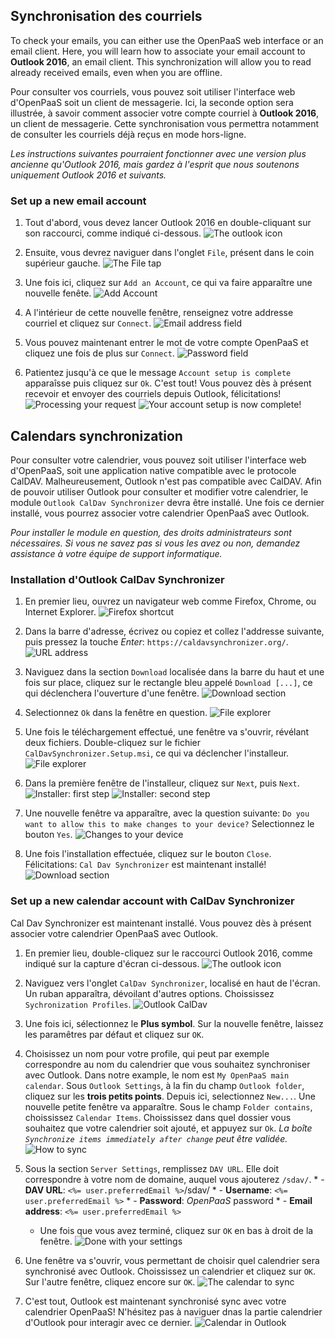 Synchronisation des courriels
----------------

To check your emails, you can either use the OpenPaaS web interface or an email client. Here, you will learn how to associate your email account to **Outlook 2016**, an email client. This synchronization will allow you to read already received emails, even when you are offline.

Pour consulter vos courriels, vous pouvez soit utiliser l'interface web d'OpenPaaS soit un client de messagerie. Ici, la seconde option sera illustrée, à savoir comment associer votre compte courriel à **Outlook 2016**, un client de messagerie. Cette synchronisation vous permettra notamment de consulter les courriels déjà reçus en mode hors-ligne.

*Les instructions suivantes pourraient fonctionner avec une version plus ancienne qu'Outlook 2016, mais gardez à l'esprit que nous soutenons uniquement Outlook 2016 et suivants.*

### Set up a new email account

1. Tout d'abord, vous devez lancer Outlook 2016 en double-cliquant sur son raccourci, comme indiqué ci-dessous.
![The outlook icon](/sync/images/en/windows_home_outlook.png)

2. Ensuite, vous devrez naviguer dans l'onglet `File`, présent dans le coin supérieur gauche.
![The *File* tap](/sync/images/en/windows_setup_outlook_account_0.png)

3. Une fois ici, cliquez sur `Add an Account`, ce qui va faire apparaître une nouvelle fenête.
![Add Account](/sync/images/en/windows_setup_outlook_account_1.png)

4. A l'intérieur de cette nouvelle fenêtre, renseignez votre addresse courriel et cliquez sur `Connect`.
![Email address field](/sync/images/en/windows_setup_outlook_account_2.png)

5. Vous pouvez maintenant entrer le mot de votre compte OpenPaaS et cliquez une fois de plus sur `Connect`.
![Password field](/sync/images/en/windows_setup_outlook_account_3.png)

6. Patientez jusqu'à ce que le message `Account setup is complete` apparaîsse puis cliquez sur `Ok`. C'est tout! Vous pouvez dès à présent recevoir et envoyer des courriels depuis Outlook, félicitations!
![Processing your request](/sync/images/en/windows_setup_outlook_account_4.png)
![Your account setup is now complete!](/sync/images/en/windows_setup_outlook_account_5.png)

Calendars synchronization
----------------

Pour consulter votre calendrier, vous pouvez soit utiliser l'interface web d'OpenPaaS, soit une application native compatible avec le protocole CalDAV. Malheureusement, Outlook n'est pas compatible avec CalDAV. Afin de pouvoir utiliser Outlook pour consulter et modifier votre calendrier, le module `Outlook CalDav Synchronizer` devra être installé. Une fois ce dernier installé, vous pourrez associer votre calendrier OpenPaaS avec Outlook.

*Pour installer le module en question, des droits administrateurs sont nécessaires. Si vous ne savez pas si vous les avez ou non, demandez assistance à votre équipe de support informatique.*

### Installation d'Outlook CalDav Synchronizer

1. En premier lieu, ouvrez un navigateur web comme Firefox, Chrome, ou Internet Explorer.
![Firefox shortcut](/sync/images/en/windows_firefox_shortcut.png)

2. Dans la barre d'adresse, écrivez ou copiez et collez l'addresse suivante, puis pressez la touche *Enter*: `https://caldavsynchronizer.org/`.
![URL address](/sync/images/en/windows_install_caldavsynchronizer_2.png)

3. Naviguez dans la section `Download` localisée dans la barre du haut et une fois sur place, cliquez sur le rectangle bleu appelé `Download [...]`, ce qui déclenchera l'ouverture d'une fenêtre.
![Download section](/sync/images/en/windows_install_caldavsynchronizer_3.png)

4. Selectionnez `Ok` dans la fenêtre en question.
![File explorer](/sync/images/en/windows_install_caldavsynchronizer_4.png)

5. Une fois le téléchargement effectué, une fenêtre va s'ouvrir, révélant deux fichiers. Double-cliquez sur le fichier `CalDavSynchronizer.Setup.msi`, ce qui va déclencher l'installeur.
![File explorer](/sync/images/en/windows_install_caldavsynchronizer_5.png)

5. Dans la première fenêtre de l'installeur, cliquez sur `Next`, puis `Next`.
![Installer: first step](/sync/images/en/windows_install_caldavsynchronizer_6.png)
![Installer: second step](/sync/images/en/windows_install_caldavsynchronizer_7.png)

7. Une nouvelle fenêtre va apparaître, avec la question suivante: `Do you want to allow this to make changes to your device?` Selectionnez le bouton `Yes`.
![Changes to your device](/sync/images/en/windows_install_caldavsynchronizer_8.png)

8. Une fois l'installation effectuée, cliquez sur le bouton `Close`. Félicitations: `Cal Dav Synchronizer` est maintenant installé!
![Download section](/sync/images/en/windows_install_caldavsynchronizer_9.png)

### Set up a new calendar account with CalDav Synchronizer

Cal Dav Synchronizer est maintenant installé. Vous pouvez dès à présent associer votre calendrier OpenPaaS avec Outlook.

1. En premier lieu, double-cliquez sur le raccourci Outlook 2016, comme indiqué sur la capture d'écran ci-dessous.
![The outlook icon](/sync/images/en/windows_home_outlook.png)

2. Naviguez vers l'onglet `CalDav Synchronizer`, localisé en haut de l'écran. Un ruban apparaîtra, dévoilant d'autres options. Choississez `Sychronization Profiles`.
![Outlook CalDav](/sync/images/en/windows_setup_caldavsynchronizer_1.png)

3. Une fois ici, sélectionnez le **Plus symbol**. Sur la nouvelle fenêtre, laissez les paramêtres par défaut et cliquez sur `OK`.

4. Choisissez un nom pour votre profile, qui peut par exemple correspondre au nom du calendrier que vous souhaitez synchroniser avec Outlook. Dans notre example, le nom est `My OpenPaaS main calendar`. Sous `Outlook Settings`, à la fin du champ `Outlook folder`, cliquez sur les **trois petits points**. Depuis ici, selectionnez `New...`. Une nouvelle petite fenêtre va apparaître. Sous le champ `Folder contains`, choississez `Calendar Items`. Choississez dans quel dossier vous souhaitez que votre calendrier soit ajouté, et appuyez sur `Ok`.
*La boîte `Synchronize items immediately after change` peut être validée.*
![How to sync](/sync/images/en/windows_setup_caldavsynchronizer_2.png)

5. Sous la section `Server Settings`, remplissez `DAV URL`. Elle doit correspondre à votre nom de domaine, auquel vous ajouterez `/sdav/`.
        * - **DAV URL**: `<%= user.preferredEmail %>`/sdav/
        * - **Username**: `<%= user.preferredEmail %>`
        * - **Password**: *OpenPaaS* password
        * - **Email address**: `<%= user.preferredEmail %>`
    * Une fois que vous avez terminé, cliquez sur `OK` en bas à droit de la fenêtre.
![Done with your settings](/sync/images/en/windows_setup_caldavsynchronizer_3.png)

6. Une fenêtre va s'ouvrir, vous permettant de choisir quel calendrier sera synchronisé avec Outlook. Choississez un calendrier et cliquez sur `OK`. Sur l'autre fenêtre, cliquez encore sur `OK`.
![The calendar to sync](/sync/images/en/windows_setup_caldavsynchronizer_4.png)

7. C'est tout, Outlook est maintenant synchronisé sync avec votre calendrier OpenPaaS! N'hésitez pas à naviguer dnas la partie calendrier d'Outlook pour interagir avec ce dernier.
![Calendar in Outlook](/sync/images/en/windows_setup_caldavsynchronizer_5.png)